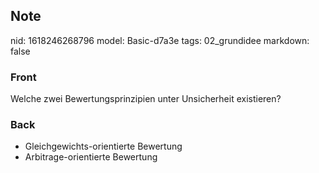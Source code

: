 ## Note
nid: 1618246268796
model: Basic-d7a3e
tags: 02_grundidee
markdown: false

### Front
Welche zwei Bewertungsprinzipien unter Unsicherheit existieren?

### Back
<div>
<div><ul>
<li>Gleichgewichts-orientierte Bewertung</li>
<li>Arbitrage-orientierte Bewertung</li>
</ul>
</div></div>
